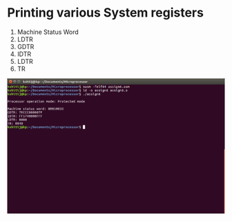 # Printing various System registers
1. Machine Status Word
1. LDTR
1. GDTR
1. IDTR
1. LDTR
1. TR

![](reg_1.png)
